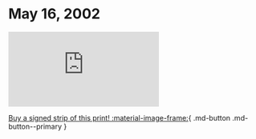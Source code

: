 # May 16, 2002

![](https://www.achewood.com/comic.php?date=05162002)

[Buy a signed strip of this print! :material-image-frame:](https://achewood-holiday-pop-up.myshopify.com/products/strip#05162002){ .md-button .md-button--primary }
